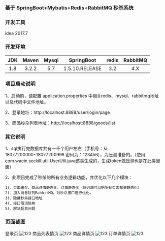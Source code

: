 ### 基于 SpringBoot+Mybatis+Redis+RabbitMQ 秒杀系统  

### 开发工具

idea  2017.7

### 开发环境

| JDK | Maven| Mysql  | SpringBoot | redis | RabbitMQ| 
| :-------------: |:-------------:| :-------------:| :-------------:|:-------------:| :-------------:|
| 1.8  | 3.2.2 | 5.7| 1.5.10.RELEASE | 3.2 | 4.X | 

### 项目启动说明

1、启动前，请配置 application.properties 中相关redis、mysql、rabbitmq地址以及代码中文件地址。 

2、登录地址：http://localhost:8888/user/login/page   

3、商品秒杀列表地址：http://localhost:8888/goods/list

### 其它说明

1、sql执行完数据库共有一千个用户左右（手机号：从18077200000~18077200998 密码为：123456），为压测准备的。（使用 com.waein.seckill.util.UserUtil.java该类生成的，生成token做压测也是在此类里面）

2、此项目完成了秒杀的所有业务逻辑功能，并优化以下几个模块：

    1)、页面缓存、商品详情静态化、订单静态化（感兴趣可以把所有页面都做静态化）
    2)、加入消息队列RabbitMQ，对秒杀接口进行优化。
    3)、隐藏秒杀接口地址
    4)、接口限流防刷
    5)、解决超卖问题

### 页面截图
登录页
![123](img/1.png)
商品列表情页
![123](img/2.png)
商品详情页
![123](img/3.png)
订单详情页
![123](img/4.png)


